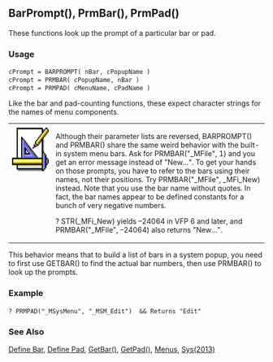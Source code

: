 ## BarPrompt(), PrmBar(), PrmPad()

These functions look up the prompt of a particular bar or pad. 

### Usage

```foxpro
cPrompt = BARPROMPT( nBar, cPopupName )
cPrompt = PRMBAR( cPopupName, nBar )
cPrompt = PRMPAD( cMenuName, cPadName )
```

Like the bar and pad-counting functions, these expect character strings for the names of menu components.

<table border=0 cellspacing=0 cellpadding=0 width=100%>
<tr>
  <td width=17% valign=top>
<img width=94 height=94 src="Design.gif"></p>
  </td>
  <td width=83%>
  <p>Although their parameter lists are reversed, BARPROMPT() and PRMBAR() share the same weird behavior with the built-in system menu bars. Ask for PRMBAR(&quot;_MFile&quot;, 1) and you get an error message instead of &quot;New...&quot;. To get your hands on those prompts, you have to refer to the bars using their names, not their positions. Try PRMBAR(&quot;_MFile&quot;, _MFi_New) instead. Note that you use the bar name without quotes. In fact, the bar names appear to be defined constants for a bunch of very negative numbers.</p>
  <p>? STR(_MFi_New) yields &ndash;24064 in VFP 6 and later, and PRMBAR(&quot;_MFile&quot;, &ndash;24064) also returns &quot;New...&quot;.</p>
  </td>
 </tr>
</table>

This behavior means that to build a list of bars in a system popup, you need to first use GETBAR() to find the actual bar numbers, then use PRMBAR() to look up the prompts.

### Example

```foxpro
? PRMPAD("_MSysMenu", "_MSM_Edit")  && Returns "Edit"
```
### See Also

[Define Bar](s4g098.md), [Define Pad](s4g098.md), [GetBar()](s4g643.md), [GetPad()](s4g643.md), [Menus](s4g304.md), [Sys(2013)](s4g202.md)